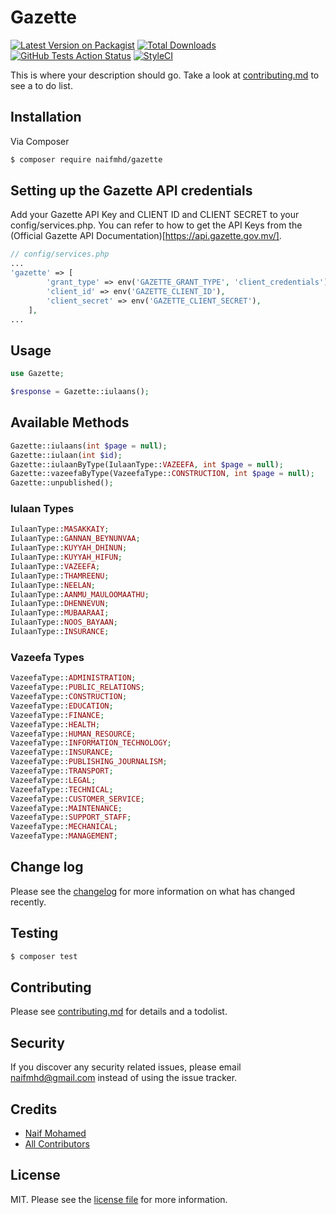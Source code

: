 # Gazette

[![Latest Version on Packagist][ico-version]][link-packagist]
[![Total Downloads][ico-downloads]][link-downloads]
[![GitHub Tests Action Status](https://img.shields.io/github/workflow/status/naifmhd/gazette/Tests?label=build)](https://github.com/naifmhd/gazette/actions?query=workflow%3ATests+branch%3Amaster)
[![StyleCI](https://github.styleci.io/repos/324795896/shield?branch=master)](https://github.styleci.io/repos/324795896)

This is where your description should go. Take a look at [contributing.md](contributing.md) to see a to do list.

## Installation

Via Composer

```bash
$ composer require naifmhd/gazette
```

## Setting up the Gazette API credentials

Add your Gazette API Key and CLIENT ID and CLIENT SECRET to your config/services.php. You can refer to how to get the API Keys from the (Official Gazette API Documentation)[https://api.gazette.gov.mv/].

```php
// config/services.php
...
'gazette' => [
        'grant_type' => env('GAZETTE_GRANT_TYPE', 'client_credentials'),
        'client_id' => env('GAZETTE_CLIENT_ID'),
        'client_secret' => env('GAZETTE_CLIENT_SECRET'),
    ],
...
```

## Usage

```php
use Gazette;

$response = Gazette::iulaans();
```

## Available Methods

```php
Gazette::iulaans(int $page = null);
Gazette::iulaan(int $id);
Gazette::iulaanByType(IulaanType::VAZEEFA, int $page = null);
Gazette::vazeefaByType(VazeefaType::CONSTRUCTION, int $page = null);
Gazette::unpublished();
```

### Iulaan Types

```php
IulaanType::MASAKKAIY;
IulaanType::GANNAN_BEYNUNVAA;
IulaanType::KUYYAH_DHINUN;
IulaanType::KUYYAH_HIFUN;
IulaanType::VAZEEFA;
IulaanType::THAMREENU;
IulaanType::NEELAN;
IulaanType::AANMU_MAULOOMAATHU;
IulaanType::DHENNEVUN;
IulaanType::MUBAARAAI;
IulaanType::NOOS_BAYAAN;
IulaanType::INSURANCE;
```

### Vazeefa Types

```php
VazeefaType::ADMINISTRATION;
VazeefaType::PUBLIC_RELATIONS;
VazeefaType::CONSTRUCTION;
VazeefaType::EDUCATION;
VazeefaType::FINANCE;
VazeefaType::HEALTH;
VazeefaType::HUMAN_RESOURCE;
VazeefaType::INFORMATION_TECHNOLOGY;
VazeefaType::INSURANCE;
VazeefaType::PUBLISHING_JOURNALISM;
VazeefaType::TRANSPORT;
VazeefaType::LEGAL;
VazeefaType::TECHNICAL;
VazeefaType::CUSTOMER_SERVICE;
VazeefaType::MAINTENANCE;
VazeefaType::SUPPORT_STAFF;
VazeefaType::MECHANICAL;
VazeefaType::MANAGEMENT;
```

## Change log

Please see the [changelog](changelog.md) for more information on what has changed recently.

## Testing

```bash
$ composer test
```

## Contributing

Please see [contributing.md](contributing.md) for details and a todolist.

## Security

If you discover any security related issues, please email naifmhd@gmail.com instead of using the issue tracker.

## Credits

- [Naif Mohamed][link-author]
- [All Contributors][link-contributors]

## License

MIT. Please see the [license file](license.md) for more information.

[ico-version]: https://img.shields.io/packagist/v/naifmhd/gazette.svg?style=flat-square
[ico-downloads]: https://img.shields.io/packagist/dt/naifmhd/gazette.svg?style=flat-square
[ico-travis]: https://img.shields.io/travis/naifmhd/gazette/master.svg?style=flat-square
[ico-styleci]: https://styleci.io/repos/12345678/shield
[link-packagist]: https://packagist.org/packages/naifmhd/gazette
[link-downloads]: https://packagist.org/packages/naifmhd/gazette
[link-travis]: https://travis-ci.org/naifmhd/gazette
[link-styleci]: https://styleci.io/repos/12345678
[link-author]: https://github.com/naifmhd
[link-contributors]: ../../contributors
